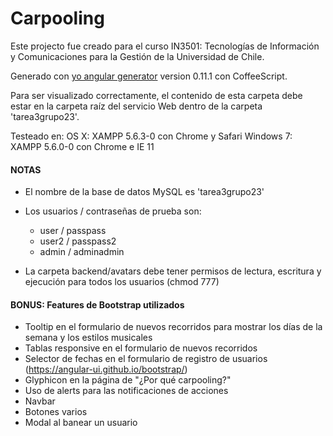 Carpooling
====================

Este projecto fue creado para el curso IN3501: Tecnologías de Información y Comunicaciones para la Gestión de la Universidad de Chile.

Generado con [yo angular generator](https://github.com/yeoman/generator-angular)
version 0.11.1 con CoffeeScript.

Para ser visualizado correctamente, el contenido de esta carpeta debe estar en la carpeta raíz del servicio Web dentro de la carpeta 'tarea3grupo23'.

Testeado en:
OS X: XAMPP 5.6.3-0 con Chrome y Safari
Windows 7: XAMPP 5.6.0-0 con Chrome e IE 11

#### NOTAS
* El nombre de la base de datos MySQL es 'tarea3grupo23'

* Los usuarios / contraseñas de prueba son:
  - user / passpass
  - user2 / passpass2
  - admin / adminadmin

* La carpeta backend/avatars debe tener permisos de lectura, escritura y ejecución para todos los usuarios (chmod 777)

#### BONUS: Features de Bootstrap utilizados

* Tooltip en el formulario de nuevos recorridos para mostrar los días de la semana y los estilos musicales
* Tablas responsive en el formulario de nuevos recorridos
* Selector de fechas en el formulario de registro de usuarios (https://angular-ui.github.io/bootstrap/)
* Glyphicon en la página de "¿Por qué carpooling?"
* Uso de alerts para las notificaciones de acciones
* Navbar
* Botones varios
* Modal al banear un usuario

